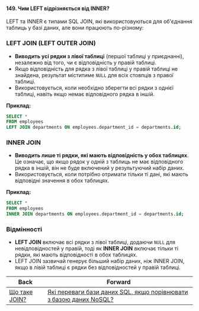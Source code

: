 #### 149. Чим LEFT відрізняється від INNER?

LEFT та INNER є типами SQL JOIN, які використовуються для об'єднання таблиць у базі даних, але вони працюють по-різному:

### LEFT JOIN (LEFT OUTER JOIN)
- **Виводить усі рядки з лівої таблиці** (першої таблиці у приєднанні), незалежно від того, чи є відповідність у правій таблиці.
- Якщо відповідність для рядка з лівої таблиці у правій таблиці не знайдена, результат міститиме `NULL` для всіх стовпців з правої таблиці.
- Використовується, коли необхідно зберегти всі рядки з однієї таблиці, навіть якщо немає відповідного рядка в іншій.

**Приклад:**

```sql
SELECT *
FROM employees
LEFT JOIN departments ON employees.department_id = departments.id;
```

### INNER JOIN
- **Виводить лише ті рядки, які мають відповідність у обох таблицях**. Це означає, що якщо рядок у одній з таблиць не має відповідного рядка в іншій, він не буде включений у результуючий набір даних.
- Використовується, коли потрібно отримати тільки ті дані, які мають відповідні значення в обох таблицях.

**Приклад:**

```sql
SELECT *
FROM employees
INNER JOIN departments ON employees.department_id = departments.id;
```

### Відмінності
- **LEFT JOIN** включає всі рядки з лівої таблиці, додаючи `NULL` для невідповідностей у правій, тоді як **INNER JOIN** включає тільки ті рядки, які мають відповідності в обох таблицях.
- LEFT JOIN зазвичай генерує більший набір даних, ніж INNER JOIN, якщо в лівій таблиці є рядки без відповідностей у правій таблиці.

| Back | Forward |
|---|---|
| [Що таке JOIN?](/ua/middle/database/what-is-a-join.md)  | [Які переваги бази даних SQL, якщо порівнювати з базою даних NoSQL?](/ua/middle/database/what-are-the-benefits-of-a-sql-database-compared-to-a-nosql-database.md) |